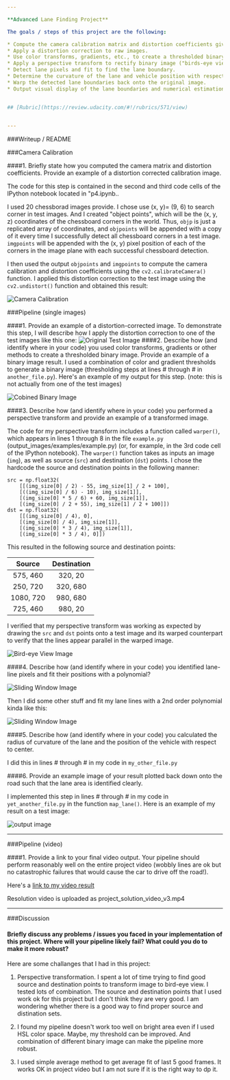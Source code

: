 ```yaml
---

**Advanced Lane Finding Project**

The goals / steps of this project are the following:

* Compute the camera calibration matrix and distortion coefficients given a set of chessboard images.
* Apply a distortion correction to raw images.
* Use color transforms, gradients, etc., to create a thresholded binary image.
* Apply a perspective transform to rectify binary image ("birds-eye view").
* Detect lane pixels and fit to find the lane boundary.
* Determine the curvature of the lane and vehicle position with respect to center.
* Warp the detected lane boundaries back onto the original image.
* Output visual display of the lane boundaries and numerical estimation of lane curvature and vehicle position.


## [Rubric](https://review.udacity.com/#!/rubrics/571/view)
  

---
```

###Writeup / README


###Camera Calibration

####1. Briefly state how you computed the camera matrix and distortion coefficients. Provide an example of a distortion corrected calibration image.

The code for this step is contained in the second and third code cells of the IPython notebook located in "p4.ipynb..  

I used 20 chessborad images provide. I chose use (x, y)= (9, 6) to search corner in test images. And I created   "object points", which will be the (x, y, z) coordinates of the chessboard corners in the world. Thus, `objp` is just a replicated array of coordinates, and `objpoints` will be appended with a copy of it every time I successfully detect all chessboard corners in a test image.  `imgpoints` will be appended with the (x, y) pixel position of each of the corners in the image plane with each successful chessboard detection.  

I then used the output `objpoints` and `imgpoints` to compute the camera calibration and distortion coefficients using the `cv2.calibrateCamera()` function.  I applied this distortion correction to the test image using the `cv2.undistort()` function and obtained this result: 

![Camera Calibration](/output_images/Calibrate_Camera.png)

###Pipeline (single images)

####1. Provide an example of a distortion-corrected image.
To demonstrate this step, I will describe how I apply the distortion correction to one of the test images like this one:
![Original Test Image](/test_images/test2.jpg)
####2. Describe how (and identify where in your code) you used color transforms, gradients or other methods to create a thresholded binary image.  Provide an example of a binary image result.
I used a combination of color and gradient thresholds to generate a binary image (thresholding steps at lines # through # in `another_file.py`).  Here's an example of my output for this step.  (note: this is not actually from one of the test images)

![Cobined Binary Image](/output_images/test_combined_binary_bw.png)

####3. Describe how (and identify where in your code) you performed a perspective transform and provide an example of a transformed image.

The code for my perspective transform includes a function called `warper()`, which appears in lines 1 through 8 in the file `example.py` (output_images/examples/example.py) (or, for example, in the 3rd code cell of the IPython notebook).  The `warper()` function takes as inputs an image (`img`), as well as source (`src`) and destination (`dst`) points.  I chose the hardcode the source and destination points in the following manner:

```
src = np.float32(
    [[(img_size[0] / 2) - 55, img_size[1] / 2 + 100],
    [((img_size[0] / 6) - 10), img_size[1]],
    [(img_size[0] * 5 / 6) + 60, img_size[1]],
    [(img_size[0] / 2 + 55), img_size[1] / 2 + 100]])
dst = np.float32(
    [[(img_size[0] / 4), 0],
    [(img_size[0] / 4), img_size[1]],
    [(img_size[0] * 3 / 4), img_size[1]],
    [(img_size[0] * 3 / 4), 0]])

```
This resulted in the following source and destination points:

| Source        | Destination   | 
|:-------------:|:-------------:| 
| 575, 460      | 320, 20        | 
| 250, 720      | 320, 680      |
| 1080, 720     | 980, 680      |
| 725, 460      | 980, 20        |

I verified that my perspective transform was working as expected by drawing the `src` and `dst` points onto a test image and its warped counterpart to verify that the lines appear parallel in the warped image.

![Bird-eye View Image](/output_images/test_warped_bw.png)

####4. Describe how (and identify where in your code) you identified lane-line pixels and fit their positions with a polynomial?



![Sliding Window Image](/output_images/test_window_slide.png)

Then I did some other stuff and fit my lane lines with a 2nd order polynomial kinda like this:

![Sliding Window Image](/output_images/test_fit_lines.png)

####5. Describe how (and identify where in your code) you calculated the radius of curvature of the lane and the position of the vehicle with respect to center.

I did this in lines # through # in my code in `my_other_file.py`

####6. Provide an example image of your result plotted back down onto the road such that the lane area is identified clearly.

I implemented this step in lines # through # in my code in `yet_another_file.py` in the function `map_lane()`.  Here is an example of my result on a test image:

![output image](/output_images/out_test.png)

---

###Pipeline (video)

####1. Provide a link to your final video output.  Your pipeline should perform reasonably well on the entire project video (wobbly lines are ok but no catastrophic failures that would cause the car to drive off the road!).

Here's a [link to my video result](https://youtu.be/yWqtZVf5bBU)

Resolution video is uploaded as project_solution_video_v3.mp4

---

###Discussion

####  Briefly discuss any problems / issues you faced in your implementation of this project.  Where will your pipeline likely fail?  What could you do to make it more robust?

Here are some challanges that I had in this project:
1. Perspective transformation. I spent a lot of time trying to find good source and destination points to transform image to bird-eye view. I tested lots of combination. The source and destination points that I used work ok for this project but I don't think they are very good. I am wondering whether there is a good way to find proper source and distination sets.

2. I found my pipeline doesn't work too well on bright area even if I used HSL color space. Maybe, my threshold can be improved. And combination of different binary image can make the pipeline more robust.

3. I used simple average method to get average fit of last 5 good frames. It works OK in project video but I am not sure if it is the right way to dp it.

